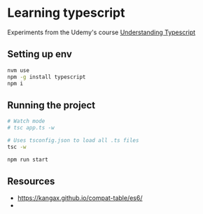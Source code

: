 # Learning typescript

Experiments from the Udemy's course [Understanding Typescript](https://www.udemy.com/course/understanding-typescript/)

## Setting up env

```bash
nvm use
npm -g install typescript
npm i
```

## Running the project

```bash
# Watch mode
# tsc app.ts -w

# Uses tsconfig.json to load all .ts files
tsc -w

npm run start

```

## Resources
 - https://kangax.github.io/compat-table/es6/
 - 

